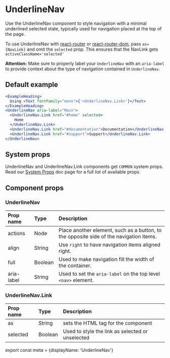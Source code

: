 # UnderlineNav

Use the UnderlineNav component to style navigation with a minimal underlined selected state, typically used for navigation placed at the top of the page.

To use UnderlineNav with [react-router](https://github.com/ReactTraining/react-router) or
[react-router-dom](https://www.npmjs.com/package/react-router-dom), pass
```as={NavLink}``` and omit the ```selected``` prop.
This ensures that the NavLink gets ```activeClassName='selected'```

**Attention:** Make sure to properly label your `UnderlineNav` with an `aria-label` to provide context about the type of navigation contained in `UnderlineNav`.

## Default example

```.jsx
<ExampleHeading>
  Using <Text fontFamily="mono">{'<UnderlineNav.Link>'}</Text>
</ExampleHeading>
<UnderlineNav aria-label="Main">
  <UnderlineNav.Link href="#home" selected>
    Home
  </UnderlineNav.Link>
  <UnderlineNav.Link href="#documentation">Documentation</UnderlineNav.Link>
  <UnderlineNav.Link href="#support">Support</UnderlineNav.Link>
</UnderlineNav>
```

## System props

UnderlineNav and UnderlineNav.Link components get `COMMON` system props. Read our [System Props](/components/docs/system-props) doc page for a full list of available props.


## Component props

### UnderlineNav
| Prop name | Type | Description |
| :- | :- | :- |
| actions | Node | Place another element, such as a button, to the opposite side of the navigation items.|
| align | String | Use `right` to have navigation items aligned right. |
| full | Boolean | Used to make navigation fill the width of the container. |
| aria-label | String | Used to set the `aria-label` on the top level `<nav>` element. |

### UnderlineNav.Link
| Prop name | Type | Description |
| :- | :- | :- |
| as | String | sets the HTML tag for the component|
| selected | Boolean | Used to style the link as selected or unselected |

export const meta = {displayName: 'UnderlineNav'}
